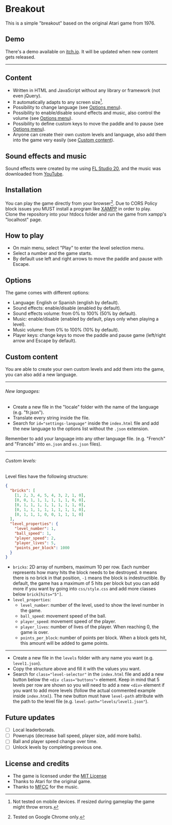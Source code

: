 # Breakout

This is a simple "breakout" based on the original Atari game from 1976.

## Demo

There's a demo available on [itch.io](https://defaltuser.itch.io/breakout). It will be updated when new content gets released.

---

## Content

- Written in HTML and JavaScript without any library or framework (not even jQuery).
- It automatically adapts to any screen size[^1].
- Possibility to change language (see [Options menu](#options)).
- Possibility to enable/disable sound effects and music, also control the volume (see [Options menu](#options)).
- Possibility to define custom keys to move the paddle and to pause (see [Options menu](#options)).
- Anyone can create their own custom levels and language, also add them into the game very easily (see [Custom content](#custom-content)).

## Sound effects and music

Sound effects were created by me using [FL Studio 20](https://www.image-line.com/), and the music was downloaded from [YouTube](https://www.youtube.com/watch?v=N3fLSxHrtJI).

## Installation

You can play the game directly from your browser[^2]. Due to CORS Policy block issues you MUST install a program like [XAMPP](https://www.apachefriends.org/es/index.html) in order to play.
<br>Clone the repository into your htdocs folder and run the game from xampp's "localhost" page.

## How to play

- On main menu, select "Play" to enter the level selection menu.
- Select a number and the game starts.
- By default use left and right arrows to move the paddle and pause with Escape.

## Options

The game comes with different options:
- Language: English or Spanish (english by default).
- Sound effects: enable/disable (enabled by default).
- Sound effects volume: from 0% to 100% (50% by default).
- Music: enable/disable (enabled by default, plays only when playing a level).
- Music volume: from 0% to 100% (10% by default).
- Player keys: change keys to move the paddle and pause game (left/right arrow and Escape by default).

## Custom content

You are able to create your own custom levels and add them into the game, you can also add a new language.

---

###### New languages:

- Create a new file in the "locale" folder with the name of the language (e.g. "fr.json").
- Translate every string inside the file.
- Search for `id="settings-language"` inside the `index.html` file and add the new language to the options list without the `.json` extension.

Remember to add your language into any other language file. (e.g. "French" and "Francés" into `en.json` and `es.json` files).

---

###### Custom levels:

Level files have the following structure:

```json
{
  "bricks": [
    [1, 2, 3, 4, 5, 4, 3, 2, 1, 0],
    [0, 0, 1, 1, 1, 1, 1, 1, 0, 0],
    [0, 1, 1, 1, 1, 1, 1, 1, 1, 0],
    [0, 1, 1, 1, 1, 1, 1, 1, 1, 0],
    [0, 1, 1, 1, 0, 0, 1, 1, 1, 0]
  ],
  "level_properties": {
    "level_number": 1,
    "ball_speed": 1,
    "player_speed": 2,
    "player_lives": 5,
    "points_per_block": 1000
  }
}
```

- `bricks`: 2D array of numbers, maximum 10 per row. Each number represents how many hits the block needs to be destroyed. `0` means there is no brick in that position, `-1` means the block is indestructible. By default, the game has a maximum of 5 hits per block but you can add more if you want by going into `css/style.css` and add more classes below `brick[hits="5"]`.
- `level_properties`:
  - `level_number`: number of the level, used to show the level number in the game.
  - `ball_speed`: movement speed of the ball.
  - `player_speed`: movement speed of the player.
  - `player_lives`: number of lives of the player. When reaching 0, the game is over.
  - `points_per_block`: number of points per block. When a block gets hit, this amount will be added to game points.

---

- Create a new file in the `levels` folder with any name you want (e.g. `level1.json`).
- Copy the structure above and fill it with the values you want.
- Search for `class="level-selector"` in the `index.html` file and add a new button below the `<div class="buttons">` element. Keep in mind that 5 levels per row are shown so you will need to add a new `<div>` element if you want to add more levels (follow the actual commented example inside `index.html`). The new button must have `level-path` attribute with the path to the level file (e.g. `level-path="levels/level1.json"`).

## Future updates

- [ ] Local leaderborads.
- [ ] Powerups (decrease ball speed, player size, add more balls).
- [ ] Ball and player speed change over time.
- [ ] Unlock levels by completing previous one.

## License and credits

- The game is licensed under the [MIT License](LICENSE.md)
- Thanks to Atari for the original game.
- Thanks to [MFCC](https://www.youtube.com/channel/UCQF2DyKUgg4yYo2h_f3jzcA) for the music.

[^1]: Not tested on mobile devices. If resized during gameplay the game might throw errors.
[^2]: Tested on Google Chrome only.
